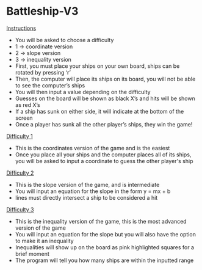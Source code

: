 # Battleship-V3

<ins>Instructions</ins>

- You will be asked to choose a difficulty
 - 1 -> coordinate version
 - 2 -> slope version
 - 3 -> inequality version
- First, you must place your ships on your own board, ships can be rotated by pressing ‘r’
- Then, the computer will place its ships on its board, you will not be able to see the computer’s ships
- You will then input a value depending on the difficulty
- Guesses on the board will be shown as black X’s and hits will be shown as red X’s
- If a ship has sunk on either side, it will indicate at the bottom of the screen
- Once a player has sunk all the other player’s ships, they win the game!

<ins>Difficulty 1</ins>

- This is the coordinates version of the game and is the easiest
- Once you place all your ships and the computer places all of its ships, you will be asked to input a coordinate to guess the other player's ship

<ins>Difficulty 2</ins>

- This is the slope version of the game, and is intermediate
- You will input an equation for the slope in the form y = mx + b
- lines must directly intersect a ship to be considered a hit

<ins>Difficulty 3</ins>

- This is the inequality version of the game, this is the most advanced version of the game
- You will input an equation for the slope but you will also have the option to make it an inequality
- Inequalities will show up on the board as pink highlighted squares for a brief moment 
- The program will tell you how many ships are within the inputted range
